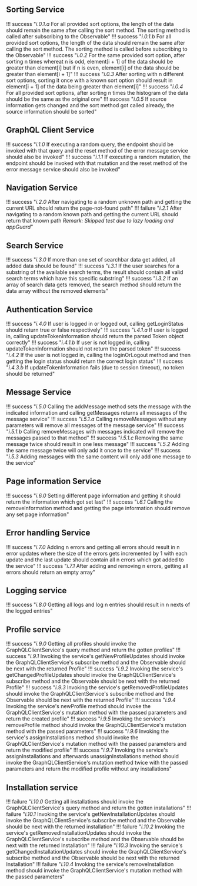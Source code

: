 ## Sorting Service

!!! success "_i.0.1.a_ For all provided sort options, the length of the data should remain the same after calling the sort method. The sorting method is called after subscribing to the Observable"
!!! success "_i.0.1.b_ For all provided sort options, the length of the data should remain the same after calling the sort method. The sorting method is called before subscribing to the Observable"
!!! success "_i.0.2_ For the same provided sort option, after sorting n times whereat n is odd, element[i + 1] of the data should be greater than element[i] but if n is even, element[i] of the data should be greater than element[i + 1]"
!!! success "_i.0.3_ After sorting with n different sort options, sorting it once with a known sort option should result in element[i + 1] of the data being greater than element[i]"
!!! success "_i.0.4_ For all provided sort options, after sorting n times the histogram of the data should be the same as the original one"
!!! success "_i.0.5_ If source information gets changed and the sort method got called already, the source information should be sorted"

## GraphQL Client Service

!!! success "_i.1.0_ If executing a random query, the endpoint should be invoked with that query and the reset method of the error message service should also be invoked"
!!! success "_i.1.1_ If executing a random mutation, the endpoint should be invoked with that mutation and the reset method of the error message service should also be invoked"

## Navigation Service

!!! success "_i.2.0_ After navigating to a random unknown path and getting the current URL should return the page-not-found path"
!!! failure "_i.2.1_ After navigating to a random known path and getting the current URL should return that known path _Remark: Skipped test due to lazy loading and appGuard_"

## Search Service

!!! success "_i.3.0_ If more than one set of searchbar data get added, all added data should be found"
!!! success "_i.3.1_ If the user searches for a substring of the available search terms, the result should contain all valid search terms which have this specific substring"
!!! success "_i.3.2_ If an array of search data gets removed, the search method should return the data array without the removed elements"

## Authentication Service

!!! success "_i.4.0_ If user is logged in or logged out, calling getLoginStatus should return true or false respectively"
!!! success "_i.4.1.a_ If user is logged in, calling updateTokenInformation should return the parsed Token object correctly"
!!! success "_i.4.1.b_ If user is not logged in, calling updateTokenInformation should not return the parsed token"
!!! success "_i.4.2_ If the user is not logged in, calling the loginOrLogout method and then getting the login status should return the correct login status"
!!! success "_i.4.3.b_ If updateTokenInformation fails (due to session timeout), no token should be returned"

## Message Service

!!! success "_i.5.0_ Calling the addMessage method sets the message with the indicated information and calling getMessages returns all messages of the message service"
!!! success "_i.5.1.a_ Calling removeMessages without any parameters will remove all messages of the message service"
!!! success "_i.5.1.b_ Calling removeMessages with messages indicated will remove the messages passed to that method"
!!! success "_i.5.1.c_ Removing the same message twice should result in one less message"
!!! success "_i.5.2_ Adding the same message twice will only add it once to the service"
!!! success "_i.5.3_ Adding messages with the same content will only add one message to the service"

## Page information Service

!!! success "_i.6.0_ Setting different page information and getting it should return the information which got set last"
!!! success "_i.6.1_ Calling the removeInformation method and getting the page information should remove any set page information"

## Error handling Service

!!! success "_i.7.0_ Adding n errors and getting all errors should result in n error updates where the size of the errors gets incremented by 1 with each update and the last update should contain all n errors which got added to the service"
!!! success "_i.7.1_ After adding and removing n errors, getting all errors should return an empty array"	

## Logging service

!!! success "_i.8.0_ Getting all logs and log n entries should result in n nexts of the logged entries"

## Profile service

!!! success "_i.9.0_ Getting all profiles should invoke the GraphQLClientService's query method and return the gotten profiles"
!!! success "_i.9.1_ Invoking the service's getNewProfileUpdates should invoke the GraphQLClientService's subscribe method and the Observable should be next with the returned Profile"
!!! success "_i.9.2_ Invoking the service's getChangedProfileUpdates should invoke the GraphQLClientService's subscribe method and the Observable should be next with the returned Profile"
!!! success "_i.9.3_ Invoking the service's getRemovedProfileUpdates should invoke the GraphQLClientService's subscribe method and the Observable should be next with the returned Profile"
!!! success "_i.9.4_ Invoking the service's newProfile method should invoke the GraphQLClientService's mutation method with the passed parameters and return the created profile"
!!! success "_i.9.5_ Invoking the service's removeProfile method should invoke the GraphQLClientService's mutation method with the passed parameters"
!!! success "_i.9.6_ Invoking the service's assignInstallations method should invoke the GraphQLClientService's mutation method with the passed parameters and return the modified profile"
!!! success "_i.9.7_ Invoking the service's assignInstallations and afterwards unassignInstallations method should invoke the GraphQLClientService's mutation method twice with the passed parameters and return the modified profile without any installations"

## Installation service

!!! failure "_i.10.0_ Getting all installations should invoke the GraphQLClientService's query method and return the gotten installations"
!!! failure "_i.10.1_ Invoking the service's getNewInstallationUpdates should invoke the GraphQLClientService's subscribe method and the Observable should be next with the returned installation"
!!! failure "_i.10.2_ Invoking the service's getRemovedInstallationUpdates should invoke the GraphQLClientService's subscribe method and the Observable should be next with the returned Installation"
!!! failure "_i.10.3_ Invoking the service's getChangedInstallationUpdates should invoke the GraphQLClientService's subscribe method and the Observable should be next with the returned Installation"
!!! failure "_i.10.4_ Invoking the service's removeInstallation method should invoke the GraphQLClientService's mutation method with the passed parameters"

